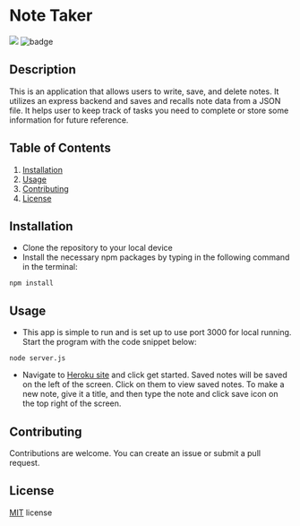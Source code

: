 # Note Taker 
![](https://img.shields.io/badge/License-MIT-important)
![badge](https://img.shields.io/github/languages/top/karpagasathya/note_taker)
## Description

This is an application that allows users to write, save, and delete notes. It utilizes an express backend and saves and recalls note data from a JSON file. It helps user to keep track of tasks you need to complete or store some information for future reference.


## Table of Contents

1. [Installation](#Installation)
2. [Usage](#Usage)
3. [Contributing](#Contributing)
4. [License](#licence) 

## Installation

 * Clone the repository to your local device
 * Install the necessary npm packages by typing in the following command in the terminal:

 ```
 npm install
 ```
## Usage
 
* This app is simple to run and is set up to use port 3000 for local running. Start the program with the code snippet below:

```
node server.js 
```
* Navigate to [Heroku site](https://peaceful-meadow-49323.herokuapp.com/) and click get started. Saved notes will be saved on the left of the screen. Click on them to view saved notes. To make a new note, give it a title, and then type the note and click save icon on the top right of the screen.

## Contributing

Contributions are welcome. You can create an issue or submit a pull request.

## License

[MIT](public/assets/license.txt) license



